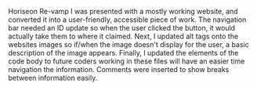 Horiseon Re-vamp
I was presented with a mostly working website, and converted it into a user-friendly, accessible piece of work. The navigation bar needed an ID update so when the user clicked the button, it would actually take them to where it claimed.
Next, I updated alt tags onto the websites images so if/when the image doesn't display for the user, a basic description of the image appears.
Finally, I updated the elements of the code body to future coders working in these files will have an easier time navigation the information. Comments were inserted to show breaks between information easily.

